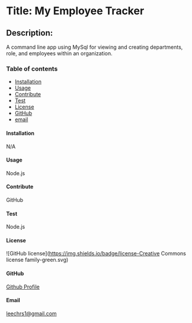 # Title: My Employee Tracker

## Description:
A command line app using MySql for viewing and creating departments, role, and employees within an organization.

### Table of contents
* [Installation](#installation)
* [Usage](#usage)
* [Contribute](#contribute)
* [Test](#test)
* [License](#license)
* [GitHub](#github)
* [email](#email)
    
#### Installation
N/A

#### Usage
Node.js

#### Contribute
GitHub

#### Test
Node.js

#### License
![GitHub license](https://img.shields.io/badge/license-Creative Commons license family-green.svg)

#### GitHub
[Github Profile](https://github.com/chrislee-webdev)

#### Email
leechrs1@gmail.com
    